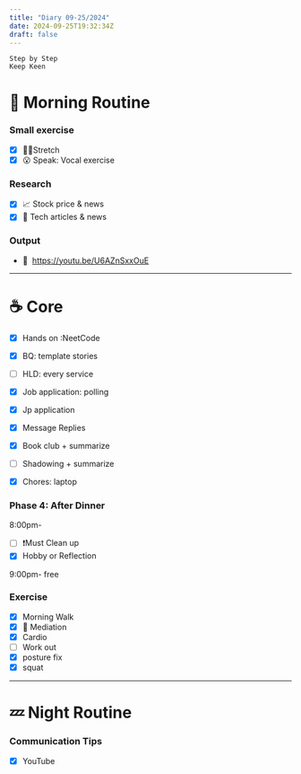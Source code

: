 ```yaml
---
title: "Diary 09-25/2024"  
date: 2024-09-25T19:32:34Z
draft: false
---
```


```tsx
Step by Step
Keep Keen
```

# 🍳 Morning Routine

### Small exercise

- [x]  🧎‍♀️Stretch
- [x]  😮 Speak: Vocal exercise

### Research

- [x]  📈 Stock price & news
- [x]  👾 Tech articles & news

### Output

- 🎥  https://youtu.be/U6AZnSxxOuE

---

# ☕ Core

- [x]  Hands on :NeetCode
- [x]  BQ: template stories
- [ ]  HLD: every service

- [x]  Job application: polling
- [x]  Jp application
- [x]  Message Replies

- [x]  Book club + summarize
- [ ]  Shadowing + summarize

- [x]  Chores: laptop

### Phase 4: After Dinner

8:00pm-

- [ ]  ❗Must Clean up
- [x]  Hobby or Reflection

9:00pm- free

### Exercise

- [x]  Morning Walk
- [x]  🧘 Mediation
- [x]  Cardio
- [ ]  Work out
- [x]  posture fix
- [x]  squat

---

# 💤 Night Routine

### Communication Tips

- [x]  YouTube